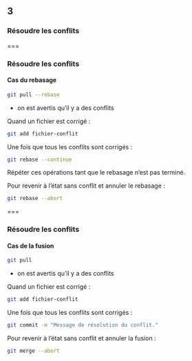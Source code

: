 <!-- .slide: data-background-image="images/git-logo.png" data-background-size="800px" class="chapter" -->
## 3
### Résoudre les conflits


===


<!-- .slide: class="slide" -->
### Résoudre les conflits

#### Cas du rebasage

```bash
git pull --rebase
```
 - on est avertis qu’il y a des conflits

Quand un fichier est corrigé :
```bash
git add fichier-conflit
```

Une fois que tous les conflits sont corrigés :
```bash
git rebase --continue
```

Répéter ces opérations tant que le rebasage n’est pas terminé.

Pour revenir à l’état sans conflit et annuler le rebasage :
```bash
git rebase --abort
```


===


<!-- .slide: class="slide" -->
### Résoudre les conflits

#### Cas de la fusion


```bash
git pull
```
 - on est avertis qu’il y a des conflits

Quand un fichier est corrigé :
```bash
git add fichier-conflit
```

Une fois que tous les conflits sont corrigés :
```bash
git commit -m "Message de résolution du conflit."
```

Pour revenir à l’état sans conflit et annuler la fusion :
```bash
git merge --abort
```